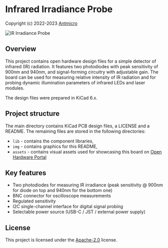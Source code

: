 # Infrared Irradiance Probe

Copyright (c) 2022-2023 [Antmicro](https://www.antmicro.com)

![IR Irradiance Probe](/img/ir-irradiance-probe-vis.png)

## Overview

This project contains open hardware design files for a simple detector of infrared (IR) radiation.
It features two photodiodes with peak sensitivity of 900nm and 940nm, and signal-forming circuitry with adjustable gain.
The board can be used for measuring relative intensity of IR radiation and for probing dynamic illumination parameters of infrared LEDs and laser modules.

The design files were prepared in KiCad 6.x.

## Project structure 

The main directory contains KiCad PCB design files, a LICENSE and a README.
The remaining files are stored in the following directories: 

* `lib` - contains the component libraries, 
* `img` - contains graphics for this README,
* `assets` - contains visual assets used for showcasing this board on [Open Hardware Portal](https://openhardware.antmicro.com)

## Key features

* Two photodiodes for measuring IR irradiance (peak sensitivity @ 900nm for diode on top and 940nm for the bottom one)
* BNC connector for oscilloscope measurements
* Regulated sensitivity
* I2C single-channel interface for digital signal probing
* Selectable power source (USB-C / JST / external power supply)

## License

This project is licensed under the [Apache-2.0](LICENSE) license.

